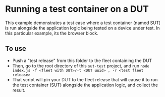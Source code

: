 # Running a test container on a DUT

This example demonstrates a test case where a test container (named SUT) is run alongside the application logic being tested on a device under test. In this particular example, its the browser block.

## To use

- Push a "test release" from this folder to the fleet containing the DUT
- Then, go to the root directory of this `sut-test` project, and run `node index.js -f <fleet with DUT>/-t <DUT uuid> , -r <test fleet release>`
- That script will pin your DUT to the fleet release that will cause it to run the test container (SUT) alongside the application logic, and collect the result. 